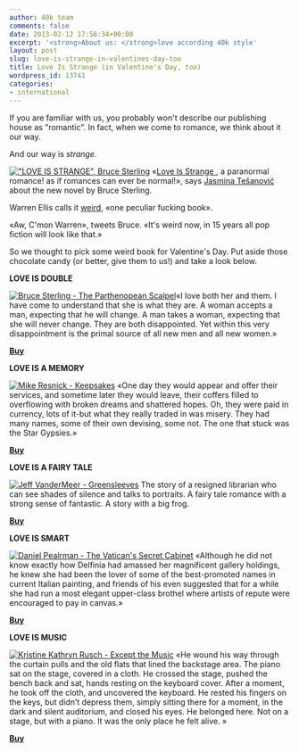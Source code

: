 ```yaml
---
author: 40k team
comments: false
date: 2013-02-12 17:56:34+00:00
excerpt: '<strong>About us: </strong>love according 40k style'
layout: post
slug: love-is-strange-in-valentines-day-too
title: Love Is Strange (in Valentine's Day, too)
wordpress_id: 13741
categories:
- international
---
```


If you are familiar with us, you probably won't describe our publishing house as "romantic". In fact, when we come to romance, we think about it our way.

And our way is _strange_.

[!["LOVE IS STRANGE", Bruce Sterling](http://www.40kbooks.com/wp-content/uploads/liscover.jpg)](http://www.amazon.com/dp/B00ASBPAWY/) «[Love Is Strange ](http://www.amazon.it/dp/B00B2KB51U), a paranormal romance! as if romances can ever be normal!», says [Jasmina Tešanović](http://jasminatesanovic.wordpress.com/2012/12/28/love-is-strange/) about the new novel by Bruce Sterling.

Warren Ellis calls it [weird](http://www.warrenellis.com/?p=14575), «one peculiar fucking book».

«Aw, C'mon Warren», tweets Bruce. «It's weird now, in 15 years all pop fiction will look like that.»

So we thought to pick some weird book for Valentine's Day. Put aside those chocolate candy (or better, give them to us!) and take a look below.



**LOVE IS DOUBLE**

[![Bruce Sterling - The Parthenopean Scalpel](http://www.40kbooks.com/wp-content/uploads/Parthenopean_eng_t.jpeg)](http://www.amazon.com/The-Parthenopean-Scalpel-ebook/dp/B0044XV1XE/ref=pd_sim_dbs_kinc_1?ie=UTF8&m=AG56TWVU5XWC2)«I love both her and them. I have come to understand that she is what they are. A woman accepts a man, expecting that he will change. A man takes a woman, expecting that she will never change. They are both disappointed. Yet within this very disappointment is the primal source of all new men and all new women.»

**[Buy](http://www.amazon.com/dp/B0044XV1XE/)**




**LOVE IS A MEMORY**

[![Mike Resnick - Keepsakes](http://www.40kbooks.com/wp-content/uploads/Ricordi_Resnick_Eng_t1.jpeg)](http://www.amazon.com/dp/B004S81XH4) «One day they would appear and offer their services, and sometime later they would leave, their coffers filled to overflowing with broken dreams and shattered hopes. Oh, they were paid in currency, lots of it-but what they really traded in was misery.
They had many names, some of their own devising, some not. The one that stuck was the Star Gypsies.»

**[Buy](http://www.amazon.com/dp/B004S81XH4)**

**LOVE IS A FAIRY TALE**

[![Jeff VanderMeer - Greensleeves](http://www.40kbooks.com/wp-content/uploads/greensleeves-dermeer_GB_ok.jpeg)](http://www.amazon.com/dp/B005MZ8VRM) The story of a resigned librarian who can see shades of silence and talks to portraits. A fairy tale romance with a strong sense of fantastic.
A story with a big frog.

**[Buy](http://www.amazon.it/dp/B004X6UGD8/)**




**LOVE IS SMART**

[![Daniel Pealrman - The Vatican's Secret Cabinet](http://www.40kbooks.com/wp-content/uploads/vatican-pearlman_GB_ok_t.jpeg)](http://www.amazon.com/The-Vaticans-Secret-Cabinet-ebook/dp/B005LJESB2/ref=cm_lmf_tit_4) «Although he did not know exactly how Delfinia had amassed her magnificent gallery holdings, he knew she had been the lover of some of the best-promoted names in current Italian painting, and friends of his even suggested that for a while she had run a most elegant upper-class brothel where artists of repute were encouraged to pay in canvas.»

**[Buy](http://www.amazon.com/The-Vaticans-Secret-Cabinet-ebook/dp/B005LJESB2/ref=cm_lmf_tit_4)**



**LOVE IS MUSIC**

[![Kristine Kathryn Rusch - Except the Music](http://www.40kbooks.com/wp-content/uploads/exceptthmusic_eng_t1.png)](http://www.amazon.com/Except-The-Music-ebook/dp/B0042G009O/ref=cm_cr_pr_product_top) «He wound his way through the curtain pulls and the old flats that lined the backstage area. The piano sat on the stage, covered in a cloth.
He crossed the stage, pushed the bench back and sat, hands resting on the keyboard cover. After a moment, he took off the cloth, and uncovered the keyboard. He rested his fingers on the keys, but didn’t depress them, simply sitting there for a moment, in the dark and silent auditorium, and closed his eyes.
He belonged here. Not on a stage, but with a piano. It was the only place he felt alive. »

**[Buy](http://www.amazon.com/Except-The-Music-ebook/dp/B0042G009O/ref=cm_cr_pr_product_top)**
